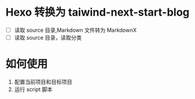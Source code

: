 # Hexo 转换为 taiwind-next-start-blog
- [ ] 读取 source 目录,Markdown 文件转为 MarkdownX
- [ ] 读取 source 目录，读取分类

# 如何使用
1. 配置当前项目和目标项目
2. 运行 script 脚本
